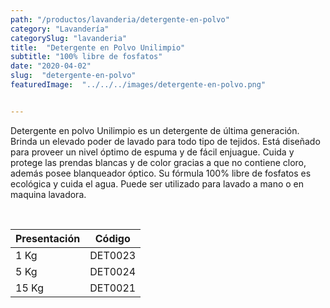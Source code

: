 ```yaml
---
path: "/productos/lavanderia/detergente-en-polvo"
category: "Lavandería"
categorySlug: "lavanderia"
title:  "Detergente en Polvo Unilimpio"
subtitle: "100% libre de fosfatos"
date: "2020-04-02"
slug:  "detergente-en-polvo"
featuredImage:  "../../../images/detergente-en-polvo.png"


---
```

Detergente en polvo Unilimpio es un detergente de última generación. Brinda un elevado poder de lavado para todo tipo de tejidos. Está diseñado para proveer un nivel óptimo de espuma y de fácil enjuague. Cuida y protege las prendas blancas y de color gracias a que no contiene cloro, además posee blanqueador óptico. Su fórmula 100% libre de fosfatos es ecológica y cuida el agua. Puede ser utilizado para lavado a mano o en maquina lavadora.

<br>
<table class="min-w-full md:min-w-0 divide-y-0 divide-gray-200">
          <thead class=" bg-white">
            <tr>
              <th scope="col" class="px-6 text-center text-xs font-medium text-blue-500 uppercase tracking-wider">
                Presentación
              </th>
              <th scope="col" class="px-6 py-3 text-center text-xs font-medium text-blue-500 uppercase tracking-wider">
                Código
              </th>
            </tr>
          </thead>
          <tbody>
            <tr class="bg-gray-400">
              <td class="px-6 py-4 whitespace-nowrap text-sm text-gray-700 text-center">
              1 Kg
              </td>
              <td class="px-6 py-4 whitespace-nowrap text-sm text-gray-700 text-center">
              DET0023
              </td>
            </tr>
             <tr class="bg-gray-200">
              <td class="px-6 py-4 whitespace-nowrap text-sm text-gray-700 text-center">
              5 Kg
              </td>
              <td class="px-6 py-4 whitespace-nowrap text-sm text-gray-700 text-center">
              DET0024
              </td>
            </tr>
             <tr class="bg-gray-400">
              <td class="px-6 py-4 whitespace-nowrap text-sm text-gray-700 text-center">
              15 Kg
              </td>
              <td class="px-6 py-4 whitespace-nowrap text-sm text-gray-700 text-center">
              DET0021
              </td>
            </tr>
          </tbody>
        </table>
